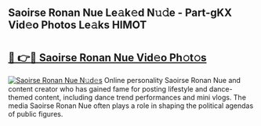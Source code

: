 ## Saoirse Ronan Nue Le𝚊k𝚎d N𝚞𝚍e - Part-gKX Vid𝚎o Photos Le𝚊ks HlMOT

# <h2><a href="http://fb2rvqy.evod.top/?m=Saoirse+Ronan+Nue">🔗 👉🔴 Saoirse Ronan Nue Vid𝚎o Ph𝚘t𝚘s</a></h2>

[![Saoirse Ronan Nue N𝚞d𝚎s](https://i.imgur.com/8V9OHl7.gif)](http://fb2rvqy.evod.top/?m=Saoirse+Ronan+Nue)
Online personality Saoirse Ronan Nue and content creator who has gained fame for posting lifestyle and dance-themed content, including dance trend performances and mini vlogs. The media Saoirse Ronan Nue often plays a role in shaping the political agendas of public figures. 
